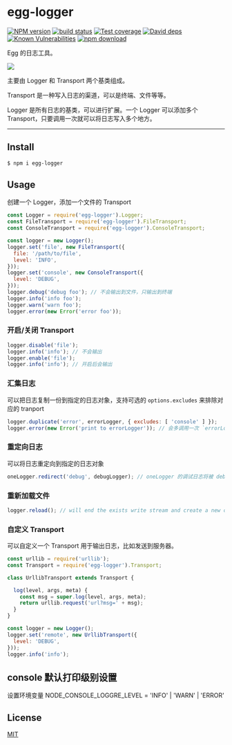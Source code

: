 # egg-logger

[![NPM version][npm-image]][npm-url]
[![build status][travis-image]][travis-url]
[![Test coverage][codecov-image]][codecov-url]
[![David deps][david-image]][david-url]
[![Known Vulnerabilities][snyk-image]][snyk-url]
[![npm download][download-image]][download-url]

[npm-image]: https://img.shields.io/npm/v/egg-logger.svg?style=flat-square
[npm-url]: https://npmjs.org/package/egg-logger
[travis-image]: https://img.shields.io/travis/eggjs/egg-logger.svg?style=flat-square
[travis-url]: https://travis-ci.org/eggjs/egg-logger
[codecov-image]: https://codecov.io/github/eggjs/egg-logger/coverage.svg?branch=master
[codecov-url]: https://codecov.io/github/eggjs/egg-logger?branch=master
[david-image]: https://img.shields.io/david/eggjs/egg-logger.svg?style=flat-square
[david-url]: https://david-dm.org/eggjs/egg-logger
[snyk-image]: https://snyk.io/test/npm/egg-logger/badge.svg?style=flat-square
[snyk-url]: https://snyk.io/test/npm/egg-logger
[download-image]: https://img.shields.io/npm/dm/egg-logger.svg?style=flat-square
[download-url]: https://npmjs.org/package/egg-logger

Egg 的日志工具。

![](diagram.png)

主要由 Logger 和 Transport 两个基类组成。

Transport 是一种写入日志的渠道，可以是终端、文件等等。

Logger 是所有日志的基类，可以进行扩展。一个 Logger 可以添加多个 Transport，只要调用一次就可以将日志写入多个地方。

---

## Install

```bash
$ npm i egg-logger
```

## Usage

创建一个 Logger，添加一个文件的 Transport

```js
const Logger = require('egg-logger').Logger;
const FileTransport = require('egg-logger').FileTransport;
const ConsoleTransport = require('egg-logger').ConsoleTransport;

const logger = new Logger();
logger.set('file', new FileTransport({
  file: '/path/to/file',
  level: 'INFO',
}));
logger.set('console', new ConsoleTransport({
  level: 'DEBUG',
}));
logger.debug('debug foo'); // 不会输出到文件，只输出到终端
logger.info('info foo');
logger.warn('warn foo');
logger.error(new Error('error foo'));
```

### 开启/关闭 Transport

```js
logger.disable('file');
logger.info('info'); // 不会输出
logger.enable('file');
logger.info('info'); // 开启后会输出
```

### 汇集日志

可以把日志复制一份到指定的日志对象，支持可选的 `options.excludes` 来排除对应的 tranport

```js
logger.duplicate('error', errorLogger, { excludes: [ 'console' ] });
logger.error(new Error('print to errorLogger')); // 会多调用一次 `errorLogger.error`
```

### 重定向日志

可以将日志重定向到指定的日志对象

```js
oneLogger.redirect('debug', debugLogger); // oneLogger 的调试日志将被 debugLogger 接管，输出过去。
```

### 重新加载文件

```js
logger.reload(); // will end the exists write stream and create a new one.
```

### 自定义 Transport

可以自定义一个 Transport 用于输出日志，比如发送到服务器。

```js
const urllib = require('urllib');
const Transport = require('egg-logger').Transport;

class UrllibTransport extends Transport {

  log(level, args, meta) {
    const msg = super.log(level, args, meta);
    return urllib.request('url?msg=' + msg);
  }
}

const logger = new Logger();
logger.set('remote', new UrllibTransport({
  level: 'DEBUG',
}));
logger.info('info');
```

## console 默认打印级别设置

设置环境变量 NODE_CONSOLE_LOGGRE_LEVEL = 'INFO' | 'WARN' | 'ERROR'



## License

[MIT](LICENSE)
